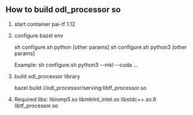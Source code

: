 ## How to build odl_processor so

1. start container pai-tf 1.12

2. configure bazel env

   sh configure.sh python [other params]
   sh configure.sh python3 [other params]

   Example:
     sh configure.sh python3 --mkl --cuda ...

3. build odl_processor library
  
   bazel build //odl_processor/serving:libtf_processor.so

4. Required libs:
   libiomp5.so  libmklml_intel.so  libstdc++.so.6  libtf_processor.so

